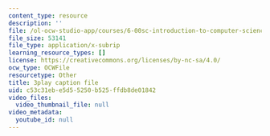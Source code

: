 ```yaml
---
content_type: resource
description: ''
file: /ol-ocw-studio-app/courses/6-00sc-introduction-to-computer-science-and-programming-spring-2011/c53c31ebe5d55250b525ffdb8de01842_TIQTYgmavC4.vtt
file_size: 53141
file_type: application/x-subrip
learning_resource_types: []
license: https://creativecommons.org/licenses/by-nc-sa/4.0/
ocw_type: OCWFile
resourcetype: Other
title: 3play caption file
uid: c53c31eb-e5d5-5250-b525-ffdb8de01842
video_files:
  video_thumbnail_file: null
video_metadata:
  youtube_id: null
---
```

